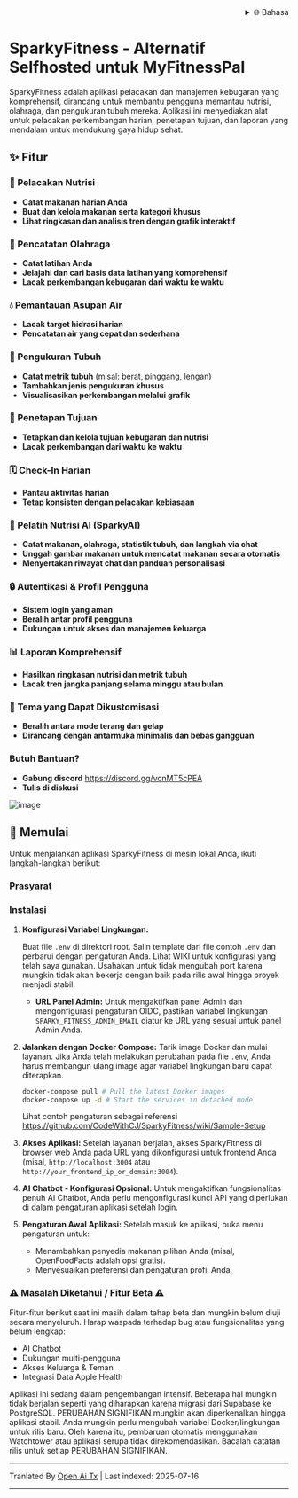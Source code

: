 <div align="right">
  <details>
    <summary >🌐 Bahasa</summary>
    <div>
      <div align="right">
        <p><a href="https://openaitx.github.io/view.html?user=CodeWithCJ&project=SparkyFitness&lang=en">English</a></p>
        <p><a href="https://openaitx.github.io/view.html?user=CodeWithCJ&project=SparkyFitness&lang=zh-CN">简体中文</a></p>
        <p><a href="https://openaitx.github.io/view.html?user=CodeWithCJ&project=SparkyFitness&lang=zh-TW">繁體中文</a></p>
        <p><a href="https://openaitx.github.io/view.html?user=CodeWithCJ&project=SparkyFitness&lang=ja">日本語</a></p>
        <p><a href="https://openaitx.github.io/view.html?user=CodeWithCJ&project=SparkyFitness&lang=ko">한국어</a></p>
        <p><a href="https://openaitx.github.io/view.html?user=CodeWithCJ&project=SparkyFitness&lang=hi">हिन्दी</a></p>
        <p><a href="https://openaitx.github.io/view.html?user=CodeWithCJ&project=SparkyFitness&lang=th">ไทย</a></p>
        <p><a href="https://openaitx.github.io/view.html?user=CodeWithCJ&project=SparkyFitness&lang=fr">Français</a></p>
        <p><a href="https://openaitx.github.io/view.html?user=CodeWithCJ&project=SparkyFitness&lang=de">Deutsch</a></p>
        <p><a href="https://openaitx.github.io/view.html?user=CodeWithCJ&project=SparkyFitness&lang=es">Español</a></p>
        <p><a href="https://openaitx.github.io/view.html?user=CodeWithCJ&project=SparkyFitness&lang=it">Itapano</a></p>
        <p><a href="https://openaitx.github.io/view.html?user=CodeWithCJ&project=SparkyFitness&lang=ru">Русский</a></p>
        <p><a href="https://openaitx.github.io/view.html?user=CodeWithCJ&project=SparkyFitness&lang=pt">Português</a></p>
        <p><a href="https://openaitx.github.io/view.html?user=CodeWithCJ&project=SparkyFitness&lang=nl">Nederlands</a></p>
        <p><a href="https://openaitx.github.io/view.html?user=CodeWithCJ&project=SparkyFitness&lang=pl">Polski</a></p>
        <p><a href="https://openaitx.github.io/view.html?user=CodeWithCJ&project=SparkyFitness&lang=ar">العربية</a></p>
        <p><a href="https://openaitx.github.io/view.html?user=CodeWithCJ&project=SparkyFitness&lang=fa">فارسی</a></p>
        <p><a href="https://openaitx.github.io/view.html?user=CodeWithCJ&project=SparkyFitness&lang=tr">Türkçe</a></p>
        <p><a href="https://openaitx.github.io/view.html?user=CodeWithCJ&project=SparkyFitness&lang=vi">Tiếng Việt</a></p>
        <p><a href="https://openaitx.github.io/view.html?user=CodeWithCJ&project=SparkyFitness&lang=id">Bahasa Indonesia</a></p>
      </div>
    </div>
  </details>
</div>

# SparkyFitness - Alternatif Selfhosted untuk MyFitnessPal

SparkyFitness adalah aplikasi pelacakan dan manajemen kebugaran yang komprehensif, dirancang untuk membantu pengguna memantau nutrisi, olahraga, dan pengukuran tubuh mereka. Aplikasi ini menyediakan alat untuk pelacakan perkembangan harian, penetapan tujuan, dan laporan yang mendalam untuk mendukung gaya hidup sehat.


## ✨ Fitur

### 🍎 Pelacakan Nutrisi

* **Catat makanan harian Anda**
* **Buat dan kelola makanan serta kategori khusus**
* **Lihat ringkasan dan analisis tren dengan grafik interaktif**

### 💪 Pencatatan Olahraga

* **Catat latihan Anda**
* **Jelajahi dan cari basis data latihan yang komprehensif**
* **Lacak perkembangan kebugaran dari waktu ke waktu**

### 💧 Pemantauan Asupan Air

* **Lacak target hidrasi harian**
* **Pencatatan air yang cepat dan sederhana**

### 📏 Pengukuran Tubuh

* **Catat metrik tubuh** (misal: berat, pinggang, lengan)
* **Tambahkan jenis pengukuran khusus**
* **Visualisasikan perkembangan melalui grafik**

### 🎯 Penetapan Tujuan

* **Tetapkan dan kelola tujuan kebugaran dan nutrisi**
* **Lacak perkembangan dari waktu ke waktu**

### 🗓️ Check-In Harian

* **Pantau aktivitas harian**
* **Tetap konsisten dengan pelacakan kebiasaan**

### 🤖 Pelatih Nutrisi AI (SparkyAI)

* **Catat makanan, olahraga, statistik tubuh, dan langkah via chat**
* **Unggah gambar makanan untuk mencatat makanan secara otomatis**
* **Menyertakan riwayat chat dan panduan personalisasi**

### 🔒 Autentikasi & Profil Pengguna

* **Sistem login yang aman**
* **Beralih antar profil pengguna**
* **Dukungan untuk akses dan manajemen keluarga**

### 📊 Laporan Komprehensif

* **Hasilkan ringkasan nutrisi dan metrik tubuh**
* **Lacak tren jangka panjang selama minggu atau bulan**

### 🎨 Tema yang Dapat Dikustomisasi

* **Beralih antara mode terang dan gelap**
* **Dirancang dengan antarmuka minimalis dan bebas gangguan**

### Butuh Bantuan?
* **Gabung discord**
  https://discord.gg/vcnMT5cPEA
* **Tulis di diskusi**


![image](https://github.com/user-attachments/assets/ccc7f34e-a663-405f-a4d4-a9888c3197bc)

## 🚀 Memulai

Untuk menjalankan aplikasi SparkyFitness di mesin lokal Anda, ikuti langkah-langkah berikut:

### Prasyarat

### Instalasi

1.  **Konfigurasi Variabel Lingkungan:**

    Buat file `.env` di direktori root. Salin template dari file contoh `.env` dan perbarui dengan pengaturan Anda. Lihat WIKI untuk konfigurasi yang telah saya gunakan. Usahakan untuk tidak mengubah port karena mungkin tidak akan bekerja dengan baik pada rilis awal hingga proyek menjadi stabil.

    *   **URL Panel Admin:** Untuk mengaktifkan panel Admin dan mengonfigurasi pengaturan OIDC, pastikan variabel lingkungan `SPARKY_FITNESS_ADMIN_EMAIL` diatur ke URL yang sesuai untuk panel Admin Anda.
    

2.  **Jalankan dengan Docker Compose:**
    Tarik image Docker dan mulai layanan. Jika Anda telah melakukan perubahan pada file `.env`, Anda harus membangun ulang image agar variabel lingkungan baru dapat diterapkan.


    ```sh
    docker-compose pull # Pull the latest Docker images
    docker-compose up -d # Start the services in detached mode
    ```
    Lihat contoh pengaturan sebagai referensi
    https://github.com/CodeWithCJ/SparkyFitness/wiki/Sample-Setup

3.  **Akses Aplikasi:**
    Setelah layanan berjalan, akses SparkyFitness di browser web Anda pada URL yang dikonfigurasi untuk frontend Anda (misal, `http://localhost:3004` atau `http://your_frontend_ip_or_domain:3004`).

4.  **AI Chatbot - Konfigurasi Opsional:**
    Untuk mengaktifkan fungsionalitas penuh AI Chatbot, Anda perlu mengonfigurasi kunci API yang diperlukan di dalam pengaturan aplikasi setelah login.
  
5.  **Pengaturan Awal Aplikasi:**
    Setelah masuk ke aplikasi, buka menu pengaturan untuk:
    *   Menambahkan penyedia makanan pilihan Anda (misal, OpenFoodFacts adalah opsi gratis).
    *   Menyesuaikan preferensi dan pengaturan profil Anda.

### ⚠️ Masalah Diketahui / Fitur Beta ⚠️

Fitur-fitur berikut saat ini masih dalam tahap beta dan mungkin belum diuji secara menyeluruh. Harap waspada terhadap bug atau fungsionalitas yang belum lengkap:

*   AI Chatbot
*   Dukungan multi-pengguna
*   Akses Keluarga & Teman
*   Integrasi Data Apple Health

Aplikasi ini sedang dalam pengembangan intensif. Beberapa hal mungkin tidak berjalan seperti yang diharapkan karena migrasi dari Supabase ke PostgreSQL. PERUBAHAN SIGNIFIKAN mungkin akan diperkenalkan hingga aplikasi stabil.
Anda mungkin perlu mengubah variabel Docker/lingkungan untuk rilis baru. Oleh karena itu, pembaruan otomatis menggunakan Watchtower atau aplikasi serupa tidak direkomendasikan. Bacalah catatan rilis untuk setiap PERUBAHAN SIGNIFIKAN.




---

Tranlated By [Open Ai Tx](https://github.com/OpenAiTx/OpenAiTx) | Last indexed: 2025-07-16

---